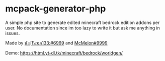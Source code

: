 # mcpack-generator-php
A simple php site to generate edited minecraft bedrock edition addons per user. No documentation since im too lazy to write it but ask me anything in issues.


Made by [ฬ๏ɭŦ๔єภ133;#6969](https://github.com/WolfDen133) and [McMelon#9999](https://github.com/McMelonTV)

Demo: https://html.yt-dl.tk/minecraft/bedrock/worldgen/
